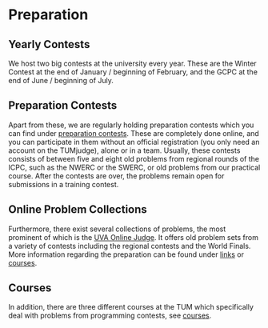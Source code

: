 # Preparation

## Yearly Contests
We host two big contests at the university every year. These are the Winter Contest at the end of January / beginning of February, and the GCPC at the end of June / beginning of July.

## Preparation Contests
Apart from these, we are regularly holding preparation contests which you can find under [preparation contests](/contests). These are completely done online, and you can participate in them without an official registration (you only need an account on the TUMjudge), alone or in a team. Usually, these contests consists of between five and eight old problems from regional rounds of the ICPC, such as the NWERC or the SWERC, or old problems from our practical course. After the contests are over, the problems remain open for submissions in a training contest.

## Online Problem Collections
Furthermore, there exist several collections of problems, the most prominent of which is the [UVA Online Judge](https://uva.onlinejudge.org/). It offers old problem sets from a variety of contests including the regional contests and the World Finals. More information regarding the preparation can be found under [links](/preparation/links) or [courses](/preparation/courses).

## Courses
In addition, there are three different courses at the TUM which specifically deal with problems from programming contests, see [courses](/preparation/courses).